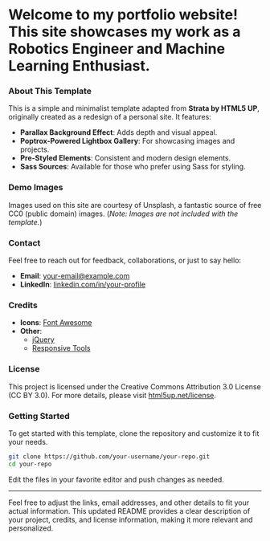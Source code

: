 # Welcome to my portfolio website! This site showcases my work as a Robotics Engineer and Machine Learning Enthusiast. 

### About This Template

This is a simple and minimalist template adapted from **Strata by HTML5 UP**, originally created as a redesign of a personal site. It features:

- **Parallax Background Effect**: Adds depth and visual appeal.
- **Poptrox-Powered Lightbox Gallery**: For showcasing images and projects.
- **Pre-Styled Elements**: Consistent and modern design elements.
- **Sass Sources**: Available for those who prefer using Sass for styling.

### Demo Images

Images used on this site are courtesy of Unsplash, a fantastic source of free CC0 (public domain) images. (*Note: Images are not included with the template.*)

### Contact

Feel free to reach out for feedback, collaborations, or just to say hello:

- **Email**: [your-email@example.com](mailto:singhalshubham949@gmail.com@example.com)
- **LinkedIn**: [linkedin.com/in/your-profile](https://linkedin.com/in/sciencestoked)

### Credits

- **Icons**: [Font Awesome](https://fontawesome.com)
- **Other**:
  - [jQuery](https://jquery.com)
  - [Responsive Tools](https://github.com/ajlkn/responsive-tools)

### License

This project is licensed under the Creative Commons Attribution 3.0 License (CC BY 3.0). For more details, please visit [html5up.net/license](https://html5up.net/license).

### Getting Started

To get started with this template, clone the repository and customize it to fit your needs.

```bash
git clone https://github.com/your-username/your-repo.git
cd your-repo
```

Edit the files in your favorite editor and push changes as needed.

---

Feel free to adjust the links, email addresses, and other details to fit your actual information. This updated README provides a clear description of your project, credits, and license information, making it more relevant and personalized.
